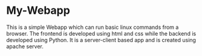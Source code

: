 # My-Webapp
This is a simple Webapp which can run basic linux commands from a browser.
The frontend is developed using html and css while the backend is developed using Python.
It is a server-client based app and is created using apache server.
